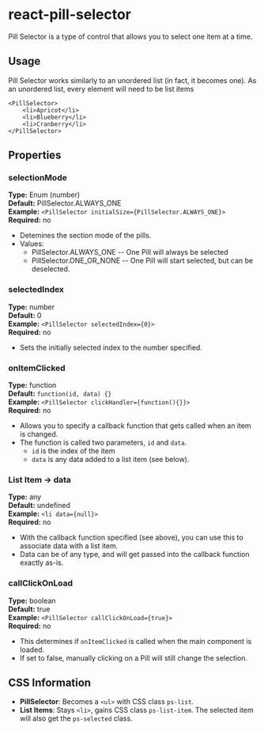 react-pill-selector
===================

Pill Selector is a type of control that allows you to select one item at a time.

Usage
-----

Pill Selector works similarly to an unordered list (in fact, it becomes one). As an unordered list, every element will need to be list items

    <PillSelector>
        <li>Apricot</li>
        <li>Blueberry</li>
        <li>Cranberry</li>
    </PillSelector>


Properties
----------

### selectionMode ###

**Type:** Enum (number)  
**Default:** PillSelector.ALWAYS_ONE  
**Example:** `<PillSelector initialSize={PillSelector.ALWAYS_ONE}>`  
**Required:** no

* Detemines the section mode of the pills.
* Values:
    * PillSelector.ALWAYS_ONE -- One Pill will always be selected
    * PillSelector.ONE_OR_NONE -- One Pill will start selected, but can be deselected.

### selectedIndex ###

**Type:** number  
**Default:** 0  
**Example:** `<PillSelector selectedIndex={0}>`  
**Required:** no

* Sets the initially selected index to the number specified.

### onItemClicked ###

**Type:** function  
**Default:** `function(id, data) {}`  
**Example:** `<PillSelector clickHandler={function(){}}>`  
**Required:** no

* Allows you to specify a callback function that gets called when an item is changed.
* The function is called two parameters, `id` and `data`.
    * `id` is the index of the item
    * `data` is any data added to a list item (see below).

### List Item -> data ###

**Type:** any  
**Default:** undefined  
**Example:** `<li data={null}>`  
**Required:** no

* With the callback function specified (see above), you can use this to associate data with a list item.
* Data can be of any type, and will get passed into the callback function exactly as-is.

### callClickOnLoad ###

**Type:** boolean  
**Default:** true  
**Example:** `<PillSelector callClickOnLoad={true}>`  
**Required:** no

* This determines if `onItemClicked` is called when the main component is loaded.
* If set to false, manually clicking on a Pill will still change the selection.

CSS Information
---------------

* **PillSelector**: Becomes a `<ul>` with CSS class `ps-list`.
* **List Items**: Stays `<li>`, gains CSS class `ps-list-item`. The selected item will also get the `ps-selected` class.